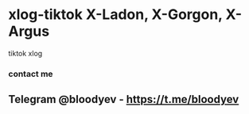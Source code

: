 # xlog-tiktok X-Ladon, X-Gorgon, X-Argus
tiktok xlog
### contact me
## Telegram @bloodyev - https://t.me/bloodyev
